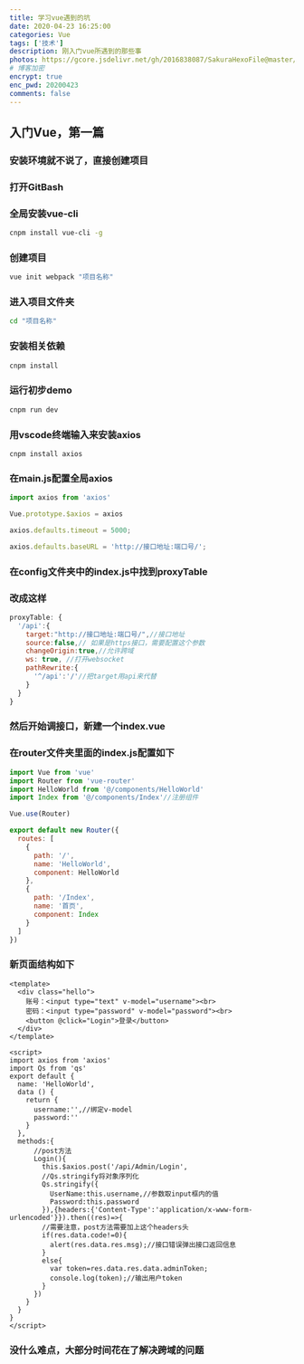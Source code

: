 ```yaml
---
title: 学习vue遇到的坑
date: 2020-04-23 16:25:00
categories: Vue
tags: ['技术'] 
description: 刚入门vue所遇到的那些事
photos: https://gcore.jsdelivr.net/gh/2016838087/SakuraHexoFile@master/themes/images/background/22.jpg
# 博客加密
encrypt: true 
enc_pwd: 20200423
comments: false
---
```


## 入门Vue，第一篇
<!-- more -->
### 安装环境就不说了，直接创建项目
### 打开GitBash
### 全局安装vue-cli
```bash
cnpm install vue-cli -g
```

### 创建项目
```bash
vue init webpack "项目名称"
```

### 进入项目文件夹
```bash
cd "项目名称"
```
### 安装相关依赖
```bash
cnpm install
```
### 运行初步demo
```bash
cnpm run dev
```

### 用vscode终端输入来安装axios
```shell
cnpm install axios
```

### 在main.js配置全局axios
```javascript
import axios from 'axios'

Vue.prototype.$axios = axios

axios.defaults.timeout = 5000;

axios.defaults.baseURL = 'http://接口地址:端口号/';
```
### 在config文件夹中的index.js中找到proxyTable
### 改成这样
```javascript
proxyTable: {
  '/api':{
    target:"http://接口地址:端口号/",//接口地址
    source:false,// 如果是https接口，需要配置这个参数
    changeOrigin:true,//允许跨域
    ws: true, //打开websocket
    pathRewrite:{
      '^/api':'/'//把target用api来代替
    }
  }
}
```
### 然后开始调接口，新建一个index.vue
### 在router文件夹里面的index.js配置如下
```javascript
import Vue from 'vue'
import Router from 'vue-router'
import HelloWorld from '@/components/HelloWorld'
import Index from '@/components/Index'//注册组件

Vue.use(Router)

export default new Router({
  routes: [
    {
      path: '/',
      name: 'HelloWorld',
      component: HelloWorld
    },
    {
      path: '/Index',
      name: '首页',
      component: Index
    }
  ]
})
```

### 新页面结构如下
```vue
<template>
  <div class="hello">
    账号：<input type="text" v-model="username"><br>
    密码：<input type="password" v-model="password"><br>
    <button @click="Login">登录</button>
  </div>
</template>

<script>
import axios from 'axios'
import Qs from 'qs'
export default {
  name: 'HelloWorld',
  data () {
    return {
      username:'',//绑定v-model
      password:''
    }
  },
  methods:{
      //post方法
      Login(){
        this.$axios.post('/api/Admin/Login',
        //Qs.stringify将对象序列化
        Qs.stringify({
          UserName:this.username,//参数取input框内的值
          Password:this.password
        }),{headers:{'Content-Type':'application/x-www-form-urlencoded'}}).then((res)=>{
        //需要注意，post方法需要加上这个headers头
        if(res.data.code!=0){
          alert(res.data.res.msg);//接口错误弹出接口返回信息
        }
        else{
          var token=res.data.res.data.adminToken;
          console.log(token);//输出用户token
        }
      })
    }
  }
}
</script>
```
### 没什么难点，大部分时间花在了解决跨域的问题
